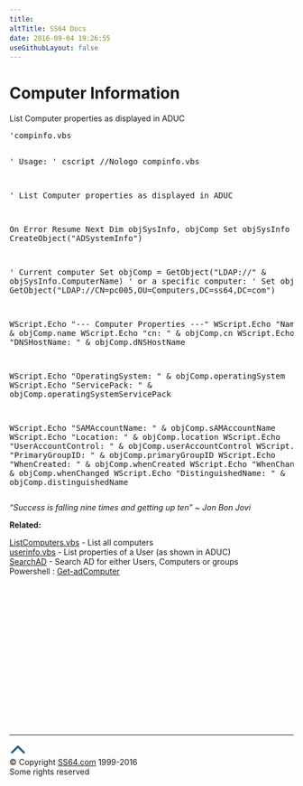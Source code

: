```yaml
---
title:
altTitle: SS64 Docs
date: 2016-09-04 19:26:55
useGithubLayout: false
---
```

<!-- #BeginLibraryItem "/Library/head_vbsyntax.lbi" --><!-- #EndLibraryItem --><h1>Computer Information</h1> 
<p>List Computer properties as displayed in ADUC</p>
<pre>'compinfo.vbs

' Usage:
'        cscript //Nologo compinfo.vbs

' List Computer properties as displayed in ADUC

On Error Resume Next
Dim objSysInfo, objComp
Set objSysInfo = CreateObject("ADSystemInfo")

' Current computer
Set objComp = GetObject("LDAP://" &amp; objSysInfo.ComputerName)
 ' or a specific computer:
 ' Set objComp = GetObject("LDAP://CN=pc005,OU=Computers,DC=ss64,DC=com")

WScript.Echo "--- Computer Properties ---"
WScript.Echo "Name: " &amp; objComp.name
WScript.Echo "cn: " &amp; objComp.cn
WScript.Echo "DNSHostName: " &amp; objComp.dNSHostName

WScript.Echo "OperatingSystem: " &amp; objComp.operatingSystem
WScript.Echo "ServicePack: " &amp; objComp.operatingSystemServicePack

WScript.Echo "SAMAccountName: " &amp; objComp.sAMAccountName
WScript.Echo "Location: " &amp; objComp.location
WScript.Echo "UserAccountControl: " &amp; objComp.userAccountControl
WScript.Echo "PrimaryGroupID: " &amp; objComp.primaryGroupID
WScript.Echo "WhenCreated: " &amp; objComp.whenCreated
WScript.Echo "WhenChanged: " &amp; objComp.whenChanged
WScript.Echo "DistinguishedName: " &amp; objComp.distinguishedName</pre>
<p class="quote"><i>“Success is falling nine times and getting up ten” ~ Jon Bon Jovi</i></p>
<p><b>Related:</b></p>
<p><a href="syntax-computers.html">ListComputers.vbs</a> - List all computers <br>
<a href="syntax-userinfo.html">userinfo.vbs</a> - List properties of a User (as shown in ADUC)<br>
<a href="syntax-ad.html">SearchAD</a> - Search AD for either Users, Computers or groups<br>
Powershell : <a href="../ps/get-adcomputer.html">Get-adComputer</a></p><!-- #BeginLibraryItem "/Library/foot_vb.lbi" --><p>
<!-- VB300 -->
<ins class="adsbygoogle" style="display:inline-block;width:300px;height:250px" data-ad-client="ca-pub-6140977852749469" data-ad-slot="1683739502"></ins>
<script>
(adsbygoogle = window.adsbygoogle || []).push({});
</script></p>
<hr>
<div id="bl" class="footer"><a href="syntax-computerinfo.html#"><img src="../images/top.png" width="30" height="22" alt="Back to the Top"></a></div>
<div id="br" class="footer, tagline">© Copyright <a href="http://ss64.com/">SS64.com</a> 1999-2016<br>
Some rights reserved</div><!-- #EndLibraryItem -->


